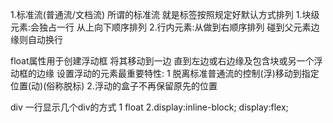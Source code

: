 1.标准流(普通流/文档流)
所谓的标准流 就是标签按照规定好默认方式排列
1.块级元素:会独占一行 从上向下顺序排列
2.行内元素:从做到右顺序排列 碰到父元素边缘则自动换行

float属性用于创建浮动框 将其移动到一边 直到左边或右边缘及包含块或另一个浮动框的边缘
设置浮动的元素最重要特性:
1 脱离标准普通流的控制(浮)移动到指定位置(动)(俗称脱标)
2.浮动的盒子不再保留原先的位置

div 一行显示几个div的方式
1 float
2.display:inline-block;
display:flex;

